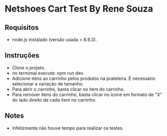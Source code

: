 # Netshoes Cart Test By Rene Souza
## Requisitos
* node.js instalado (versão usada = 8.9.3).

## Instruções
* Clone o projeto.
* no termimal execute: npm run dev.
* Adicione itens ao carrinho pelos produtos na prateleira. É necessário selecionar a variação de tamanho.
* Para abrir o carrinho, basta clicar no item do carrinho.
* Para remover itens do carrinho, basta clicar no ícone em formato de "X" do lado direito de cada item no carrinho.

## Notes

* Infelizmente não houve tempo para realizar os testes.

